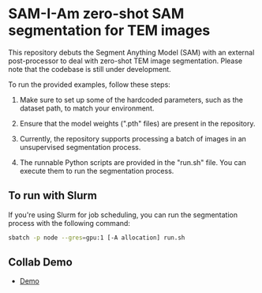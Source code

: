 # SAM-I-Am zero-shot SAM segmentation for TEM images

This repository debuts the Segment Anything Model (SAM) with an external post-processor to deal with zero-shot TEM image segmentation. Please note that the codebase is still under development.

To run the provided examples, follow these steps:

1. Make sure to set up some of the hardcoded parameters, such as the dataset path, to match your environment.

2. Ensure that the model weights (".pth" files) are present in the repository.

3. Currently, the repository supports processing a batch of images in an unsupervised segmentation process.

4. The runnable Python scripts are provided in the "run.sh" file. You can execute them to run the segmentation process.

## To run with Slurm

If you're using Slurm for job scheduling, you can run the segmentation process with the following command:

```bash
sbatch -p node --gres=gpu:1 [-A allocation] run.sh
```

## Collab Demo

- [Demo](https://colab.research.google.com/github/PerfLab-EXaCT/SamIAm-LabelStudio/blob/main/SamIAm_Demo.ipynb)

